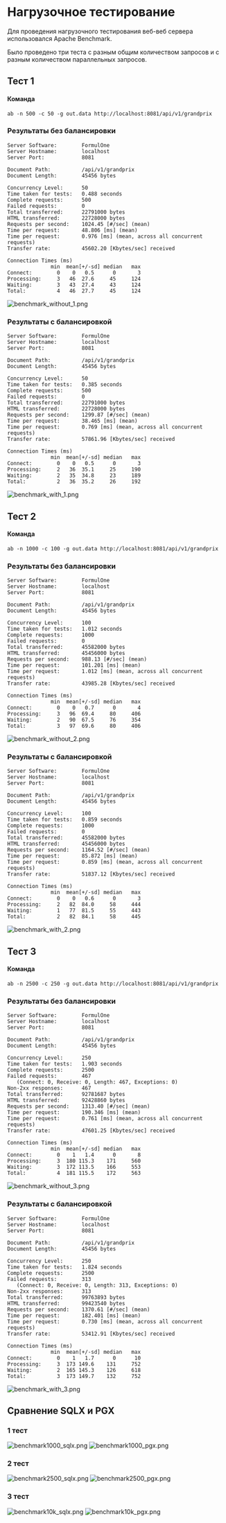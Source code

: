 # Нагрузочное тестирование

Для проведения нагрузочного тестирования веб-веб сервера использовался Apache Benchmark.

Было проведено три теста с разным общим количеством запросов и с разным количеством параллельных запросов.

## Тест 1

#### Команда
```shell
ab -n 500 -c 50 -g out.data http://localhost:8081/api/v1/grandprix
```

### Результаты без балансировки

```
Server Software:        FormulOne
Server Hostname:        localhost
Server Port:            8081

Document Path:          /api/v1/grandprix
Document Length:        45456 bytes

Concurrency Level:      50
Time taken for tests:   0.488 seconds
Complete requests:      500
Failed requests:        0
Total transferred:      22791000 bytes
HTML transferred:       22728000 bytes
Requests per second:    1024.45 [#/sec] (mean)
Time per request:       48.806 [ms] (mean)
Time per request:       0.976 [ms] (mean, across all concurrent requests)
Transfer rate:          45602.20 [Kbytes/sec] received

Connection Times (ms)
              min  mean[+/-sd] median   max
Connect:        0    0   0.5      0       3
Processing:     3   46  27.6     45     124
Waiting:        3   43  27.4     43     124
Total:          4   46  27.7     45     124
```

![benchmark_without_1.png](img/benchmark_without_1.png)

### Результаты с балансировкой

```
Server Software:        FormulOne
Server Hostname:        localhost
Server Port:            8081

Document Path:          /api/v1/grandprix
Document Length:        45456 bytes

Concurrency Level:      50
Time taken for tests:   0.385 seconds
Complete requests:      500
Failed requests:        0
Total transferred:      22791000 bytes
HTML transferred:       22728000 bytes
Requests per second:    1299.87 [#/sec] (mean)
Time per request:       38.465 [ms] (mean)
Time per request:       0.769 [ms] (mean, across all concurrent requests)
Transfer rate:          57861.96 [Kbytes/sec] received

Connection Times (ms)
              min  mean[+/-sd] median   max
Connect:        0    0   0.5      0       3
Processing:     2   36  35.1     25     190
Waiting:        2   35  34.8     23     189
Total:          2   36  35.2     26     192
```

![benchmark_with_1.png](img/benchmark_with_1.png)


## Тест 2

#### Команда
```shell
ab -n 1000 -c 100 -g out.data http://localhost:8081/api/v1/grandprix
```

### Результаты без балансировки

```
Server Software:        FormulOne
Server Hostname:        localhost
Server Port:            8081

Document Path:          /api/v1/grandprix
Document Length:        45456 bytes

Concurrency Level:      100
Time taken for tests:   1.012 seconds
Complete requests:      1000
Failed requests:        0
Total transferred:      45582000 bytes
HTML transferred:       45456000 bytes
Requests per second:    988.13 [#/sec] (mean)
Time per request:       101.201 [ms] (mean)
Time per request:       1.012 [ms] (mean, across all concurrent requests)
Transfer rate:          43985.28 [Kbytes/sec] received

Connection Times (ms)
              min  mean[+/-sd] median   max
Connect:        0    0   0.7      0       4
Processing:     3   96  69.4     80     406
Waiting:        2   90  67.5     76     354
Total:          3   97  69.6     80     406
```

![benchmark_without_2.png](img/benchmark_without_2.png)

### Результаты с балансировкой

```
Server Software:        FormulOne
Server Hostname:        localhost
Server Port:            8081

Document Path:          /api/v1/grandprix
Document Length:        45456 bytes

Concurrency Level:      100
Time taken for tests:   0.859 seconds
Complete requests:      1000
Failed requests:        0
Total transferred:      45582000 bytes
HTML transferred:       45456000 bytes
Requests per second:    1164.52 [#/sec] (mean)
Time per request:       85.872 [ms] (mean)
Time per request:       0.859 [ms] (mean, across all concurrent requests)
Transfer rate:          51837.12 [Kbytes/sec] received

Connection Times (ms)
              min  mean[+/-sd] median   max
Connect:        0    0   0.6      0       3
Processing:     2   82  84.0     58     444
Waiting:        1   77  81.5     55     443
Total:          2   82  84.1     58     445
```

![benchmark_with_2.png](img/benchmark_with_2.png)


## Тест 3

#### Команда
```shell
ab -n 2500 -c 250 -g out.data http://localhost:8081/api/v1/grandprix
```

### Результаты без балансировки

```
Server Software:        FormulOne
Server Hostname:        localhost
Server Port:            8081

Document Path:          /api/v1/grandprix
Document Length:        45456 bytes

Concurrency Level:      250
Time taken for tests:   1.903 seconds
Complete requests:      2500
Failed requests:        467
   (Connect: 0, Receive: 0, Length: 467, Exceptions: 0)
Non-2xx responses:      467
Total transferred:      92781687 bytes
HTML transferred:       92428860 bytes
Requests per second:    1313.40 [#/sec] (mean)
Time per request:       190.346 [ms] (mean)
Time per request:       0.761 [ms] (mean, across all concurrent requests)
Transfer rate:          47601.25 [Kbytes/sec] received

Connection Times (ms)
              min  mean[+/-sd] median   max
Connect:        0    1   1.4      0       8
Processing:     3  180 115.3    171     560
Waiting:        3  172 113.5    166     553
Total:          4  181 115.5    172     563
```

![benchmark_without_3.png](img/benchmark_without_3.png)

### Результаты с балансировкой

```
Server Software:        FormulOne
Server Hostname:        localhost
Server Port:            8081

Document Path:          /api/v1/grandprix
Document Length:        45456 bytes

Concurrency Level:      250
Time taken for tests:   1.824 seconds
Complete requests:      2500
Failed requests:        313
   (Connect: 0, Receive: 0, Length: 313, Exceptions: 0)
Non-2xx responses:      313
Total transferred:      99763893 bytes
HTML transferred:       99423540 bytes
Requests per second:    1370.61 [#/sec] (mean)
Time per request:       182.401 [ms] (mean)
Time per request:       0.730 [ms] (mean, across all concurrent requests)
Transfer rate:          53412.91 [Kbytes/sec] received

Connection Times (ms)
              min  mean[+/-sd] median   max
Connect:        0    1   1.7      0      10
Processing:     3  173 149.6    131     752
Waiting:        2  165 145.3    126     618
Total:          3  173 149.7    132     752
```

![benchmark_with_3.png](img/benchmark_with_3.png)

## Сравнение SQLX и PGX

### 1 тест

![benchmark1000_sqlx.png](img%2Fbenchmark1000_sqlx.png)
![benchmark1000_pgx.png](img%2Fbenchmark1000_pgx.png)

### 2 тест

![benchmark2500_sqlx.png](img%2Fbenchmark2500_sqlx.png)
![benchmark2500_pgx.png](img%2Fbenchmark2500_pgx.png)

### 3 тест

![benchmark10k_sqlx.png](img%2Fbenchmark10k_sqlx.png)
![benchmark10k_pgx.png](img%2Fbenchmark10k_pgx.png)